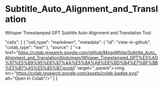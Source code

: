 # Subtitle_Auto_Alignment_and_Translation
Whisper Timestamped GPT Subtitle Auto Alignment and Translation Tool

  "cells": [
    {
      "cell_type": "markdown",
      "metadata": {
        "id": "view-in-github",
        "colab_type": "text"
      },
      "source": [
        "<a href=\"https://colab.research.google.com/github/MogoWhite/Subtitle_Auto_Alignment_and_Translation/blob/main/Whisper_Timestamped_GPT%E5%AD%97%E5%B9%95%E8%87%AA%E5%8A%A8%E8%BD%B4%E7%BF%BB%E5%B7%A5%E5%85%B7.ipynb\" target=\"_parent\"><img src=\"https://colab.research.google.com/assets/colab-badge.svg\" alt=\"Open In Colab\"/></a>"
      ]
    }
